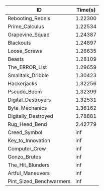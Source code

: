 |ID|Time(s)|
|-|-|
|Rebooting_Rebels|1.22300|
|Prime_Calculus|1.22534|
|Grapevine_Squad|1.24387|
|Blackouts|1.24897|
|Loose_Screws|1.26635|
|Beasts|1.28109|
|The_ERROR_List|1.29659|
|Smalltalk_Dribble|1.30423|
|Hackerjacks|1.32256|
|Pseudo_Boom|1.32399|
|Digital_Destroyers|1.32531|
|Byte_Mechanics|1.36162|
|Digitally_Destroyed|1.78881|
|Rug_Heed_Bend|2.42779|
|Creed_Symbol|inf|
|Key_to_Innovation|inf|
|Computer_Crew|inf|
|Gonzo_Brutes|inf|
|The_Hit_Blunders|inf|
|Artful_Maneuvers|inf|
|Pint_Sized_Benchwarmers|inf|
